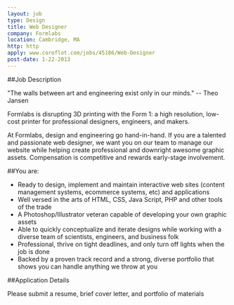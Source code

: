 ```yaml
---
layout: job
type: Design
title: Web Designer
company: Formlabs
location: Cambridge, MA
http: http
apply: www.coroflot.com/jobs/45186/Web-Designer
post-date: 1-22-2013
--- 
```


##Job Description

"The walls between art and engineering exist only in our minds." 
-- Theo Jansen

Formlabs is disrupting 3D printing with the Form 1: a high resolution, low-cost printer for professional designers, engineers, and makers. 

At Formlabs, design and engineering go hand-in-hand. If you are a talented and passionate web designer, we want you on our team to manage our website while helping create professional and downright awesome graphic assets. Compensation is competitive and rewards early-stage involvement. 

##You are: 
* Ready to design, implement and maintain interactive web sites (content management systems, ecommerce systems, etc) and applications
* Well versed in the arts of HTML, CSS, Java Script, PHP and other tools of the trade
* A Photoshop/Illustrator veteran capable of developing your own graphic assets 
* Able to quickly conceptualize and iterate designs while working with a diverse team of scientists, engineers, and business folk 
* Professional, thrive on tight deadlines, and only turn off lights when the job is done
* Backed by a proven track record and a strong, diverse portfolio that shows you can handle anything we throw at you


##Application Details

Please submit a resume, brief cover letter, and portfolio of materials